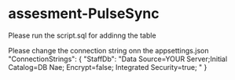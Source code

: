 # assesment-PulseSync
Please run the script.sql for addinng the table

Please change the connection string onn the appsettings.json
  "ConnectionStrings": {
    "StaffDb": "Data Source=YOUR Server;Initial Catalog=DB Nae; Encrypt=false; Integrated Security=true; "
  }
